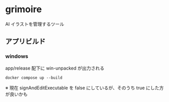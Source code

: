 # grimoire

AI イラストを管理するツール

## アプリビルド

### windows

app/release 配下に win-unpacked が出力される

```shell
docker compose up --build
```

※ 現在 signAndEditExecutable を false にしているが、そのうち true にした方が良いかも
